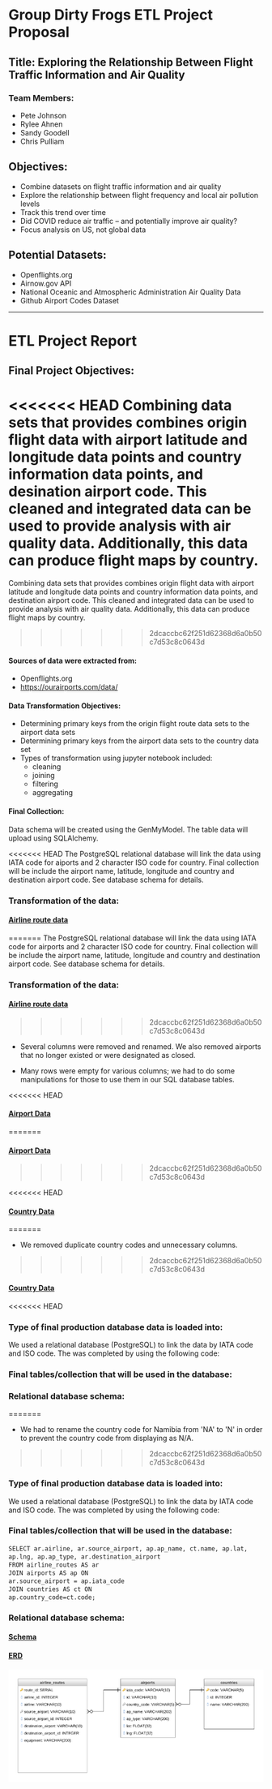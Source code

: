 # Group Dirty Frogs ETL Project Proposal

## Title: Exploring the Relationship Between Flight Traffic Information and Air Quality

### Team Members:
- Pete Johnson
- Rylee Ahnen
- Sandy Goodell
- Chris Pulliam

## Objectives:
- Combine datasets on flight traffic information and air quality
- Explore the relationship between flight frequency and local air pollution levels
- Track this trend over time
- Did COVID reduce air traffic – and potentially improve air quality?
- Focus analysis on US, not global data

## Potential Datasets:
- Openflights.org
- Airnow.gov API
- National Oceanic and Atmospheric Administration Air Quality Data
- Github Airport Codes Dataset

<hr ---/>


# ETL Project Report

## Final Project Objectives:

<<<<<<< HEAD
Combining data sets that provides combines origin flight data with airport latitude and longitude data points and country information data points, and desination airport code. This cleaned and integrated data can be used to provide analysis with air quality data. Additionally, this data can produce flight maps by country.
=======
Combining data sets that provides combines origin flight data with airport latitude and longitude data points and country information data points, and destination airport code. This cleaned and integrated data can be used to provide analysis with air quality data. Additionally, this data can produce flight maps by country.
>>>>>>> 2dcaccbc62f251d62368d6a0b50c7d53c8c0643d

#### Sources of data were extracted from:

- Openflights.org
- https://ourairports.com/data/

#### Data Transformation Objectives:

- Determining primary keys from the origin flight route data sets to the airport data sets
- Determining primary keys from the airport data sets to the country data set
- Types of transformation using jupyter notebook included:
    - cleaning
    - joining
    - filtering
    - aggregating

#### Final Collection:

Data schema will be created using the GenMyModel. The table data will upload using SQLAlchemy.

<<<<<<< HEAD
The PostgreSQL relational database will link the data using IATA code for aiports and 2 character ISO code for country.  Final collection will be include the airport name, latitude, longitude and country and destination airport code. See database schema for details.

### Transformation of the data:
#### [Airline route data](DATA/routes.csv)
=======
The PostgreSQL relational database will link the data using IATA code for airports and 2 character ISO code for country.  Final collection will be include the airport name, latitude, longitude and country and destination airport code. See database schema for details.

### Transformation of the data:
#### [Airline route data](https://github.com/pete6184/ETL_Project/blob/main/Data/routes.csv)
>>>>>>> 2dcaccbc62f251d62368d6a0b50c7d53c8c0643d

- Several columns were removed and renamed. We also removed airports that no longer existed or were designated as closed.

- Many rows were empty for various columns; we had to do some manipulations for those to use them in our SQL database tables.

<<<<<<< HEAD
#### [Airport Data](DATA/airports.csv)
=======
#### [Airport Data](https://github.com/pete6184/ETL_Project/blob/main/Data/airports.csv)
>>>>>>> 2dcaccbc62f251d62368d6a0b50c7d53c8c0643d


<<<<<<< HEAD

#### [Country Data](DATA/countries.csv)
=======
- We removed duplicate country codes and unnecessary columns.
>>>>>>> 2dcaccbc62f251d62368d6a0b50c7d53c8c0643d


#### [Country Data](https://github.com/pete6184/ETL_Project/blob/main/Data/countries.csv)

<<<<<<< HEAD
### Type of final production database data is loaded into:

We used a relational database (PostgreSQL) to link the data by IATA code and ISO code. The was completed by using the following code:



### Final tables/collection that will be used in the database:


### Relational database schema:

=======
- We had to rename the country code for Namibia from 'NA' to 'N' in order to prevent the country code from displaying as N/A.
>>>>>>> 2dcaccbc62f251d62368d6a0b50c7d53c8c0643d


### Type of final production database data is loaded into:

We used a relational database (PostgreSQL) to link the data by IATA code and ISO code. The was completed by using the following code:



### Final tables/collection that will be used in the database:
~~~
SELECT ar.airline, ar.source_airport, ap.ap_name, ct.name, ap.lat, ap.lng, ap.ap_type, ar.destination_airport
FROM airline_routes AS ar
JOIN airports AS ap ON
ar.source_airport = ap.iata_code
JOIN countries AS ct ON
ap.country_code=ct.code;
~~~


### Relational database schema:
#### [Schema](https://github.com/pete6184/ETL_Project/blob/main/create.sql)

#### [ERD](https://github.com/pete6184/ETL_Project/blob/main/Data/ERD_Airline_ETL.png)

![ERD](Data/ERD_Airline_ETL.png)
